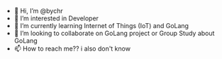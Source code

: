 - 👋 Hi, I’m @bychr
- 👀 I’m interested in Developer
- 🌱 I’m currently learning Internet of Things (IoT) and GoLang
- 💞️ I’m looking to collaborate on GoLang project or Group Study about GoLang
- 📫 How to reach me?? i also don't know

<!---
bychr/bychr is a ✨ special ✨ repository because its `README.md` (this file) appears on your GitHub profile.
You can click the Preview link to take a look at your changes.
--->
